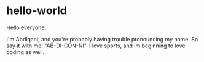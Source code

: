 # hello-world

Hello everyone,

I'm Abdiqani, and you're probably having trouble pronouncing my name.
So say it with me! "AB-DI-CON-NI".
I love sports, and im beginning to love coding as well.
